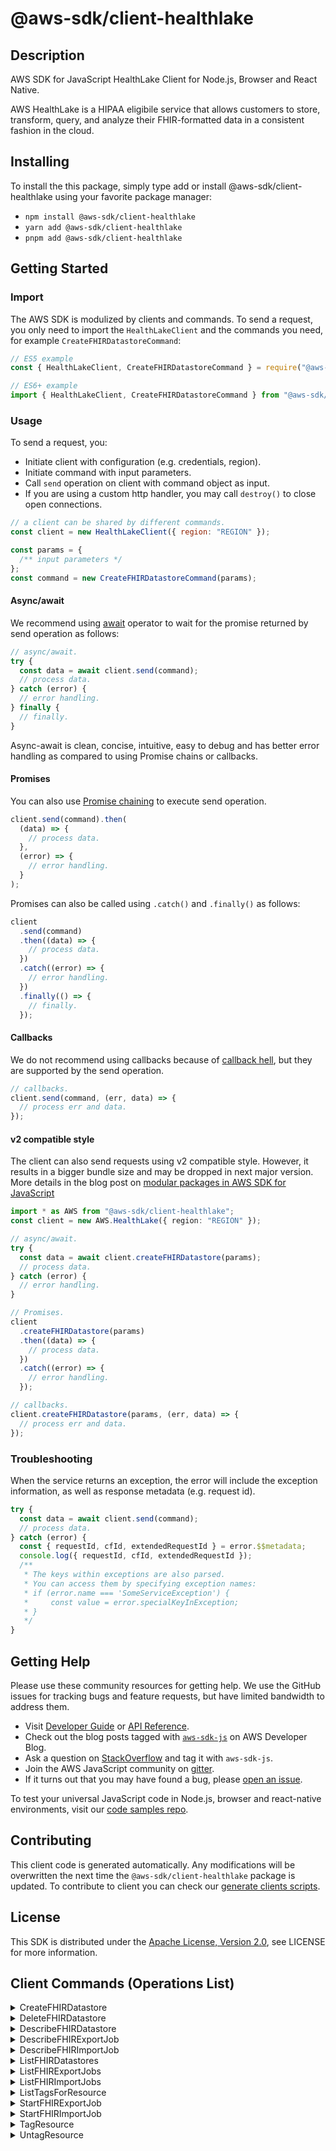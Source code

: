 <!-- generated file, do not edit directly -->

# @aws-sdk/client-healthlake

## Description

AWS SDK for JavaScript HealthLake Client for Node.js, Browser and React Native.

<p>AWS HealthLake is a HIPAA eligibile service that allows customers to store,
transform, query, and analyze their FHIR-formatted data in a consistent fashion in the cloud.</p>

## Installing

To install the this package, simply type add or install @aws-sdk/client-healthlake
using your favorite package manager:

- `npm install @aws-sdk/client-healthlake`
- `yarn add @aws-sdk/client-healthlake`
- `pnpm add @aws-sdk/client-healthlake`

## Getting Started

### Import

The AWS SDK is modulized by clients and commands.
To send a request, you only need to import the `HealthLakeClient` and
the commands you need, for example `CreateFHIRDatastoreCommand`:

```js
// ES5 example
const { HealthLakeClient, CreateFHIRDatastoreCommand } = require("@aws-sdk/client-healthlake");
```

```ts
// ES6+ example
import { HealthLakeClient, CreateFHIRDatastoreCommand } from "@aws-sdk/client-healthlake";
```

### Usage

To send a request, you:

- Initiate client with configuration (e.g. credentials, region).
- Initiate command with input parameters.
- Call `send` operation on client with command object as input.
- If you are using a custom http handler, you may call `destroy()` to close open connections.

```js
// a client can be shared by different commands.
const client = new HealthLakeClient({ region: "REGION" });

const params = {
  /** input parameters */
};
const command = new CreateFHIRDatastoreCommand(params);
```

#### Async/await

We recommend using [await](https://developer.mozilla.org/en-US/docs/Web/JavaScript/Reference/Operators/await)
operator to wait for the promise returned by send operation as follows:

```js
// async/await.
try {
  const data = await client.send(command);
  // process data.
} catch (error) {
  // error handling.
} finally {
  // finally.
}
```

Async-await is clean, concise, intuitive, easy to debug and has better error handling
as compared to using Promise chains or callbacks.

#### Promises

You can also use [Promise chaining](https://developer.mozilla.org/en-US/docs/Web/JavaScript/Guide/Using_promises#chaining)
to execute send operation.

```js
client.send(command).then(
  (data) => {
    // process data.
  },
  (error) => {
    // error handling.
  }
);
```

Promises can also be called using `.catch()` and `.finally()` as follows:

```js
client
  .send(command)
  .then((data) => {
    // process data.
  })
  .catch((error) => {
    // error handling.
  })
  .finally(() => {
    // finally.
  });
```

#### Callbacks

We do not recommend using callbacks because of [callback hell](http://callbackhell.com/),
but they are supported by the send operation.

```js
// callbacks.
client.send(command, (err, data) => {
  // process err and data.
});
```

#### v2 compatible style

The client can also send requests using v2 compatible style.
However, it results in a bigger bundle size and may be dropped in next major version. More details in the blog post
on [modular packages in AWS SDK for JavaScript](https://aws.amazon.com/blogs/developer/modular-packages-in-aws-sdk-for-javascript/)

```ts
import * as AWS from "@aws-sdk/client-healthlake";
const client = new AWS.HealthLake({ region: "REGION" });

// async/await.
try {
  const data = await client.createFHIRDatastore(params);
  // process data.
} catch (error) {
  // error handling.
}

// Promises.
client
  .createFHIRDatastore(params)
  .then((data) => {
    // process data.
  })
  .catch((error) => {
    // error handling.
  });

// callbacks.
client.createFHIRDatastore(params, (err, data) => {
  // process err and data.
});
```

### Troubleshooting

When the service returns an exception, the error will include the exception information,
as well as response metadata (e.g. request id).

```js
try {
  const data = await client.send(command);
  // process data.
} catch (error) {
  const { requestId, cfId, extendedRequestId } = error.$$metadata;
  console.log({ requestId, cfId, extendedRequestId });
  /**
   * The keys within exceptions are also parsed.
   * You can access them by specifying exception names:
   * if (error.name === 'SomeServiceException') {
   *     const value = error.specialKeyInException;
   * }
   */
}
```

## Getting Help

Please use these community resources for getting help.
We use the GitHub issues for tracking bugs and feature requests, but have limited bandwidth to address them.

- Visit [Developer Guide](https://docs.aws.amazon.com/sdk-for-javascript/v3/developer-guide/welcome.html)
  or [API Reference](https://docs.aws.amazon.com/AWSJavaScriptSDK/v3/latest/index.html).
- Check out the blog posts tagged with [`aws-sdk-js`](https://aws.amazon.com/blogs/developer/tag/aws-sdk-js/)
  on AWS Developer Blog.
- Ask a question on [StackOverflow](https://stackoverflow.com/questions/tagged/aws-sdk-js) and tag it with `aws-sdk-js`.
- Join the AWS JavaScript community on [gitter](https://gitter.im/aws/aws-sdk-js-v3).
- If it turns out that you may have found a bug, please [open an issue](https://github.com/aws/aws-sdk-js-v3/issues/new/choose).

To test your universal JavaScript code in Node.js, browser and react-native environments,
visit our [code samples repo](https://github.com/aws-samples/aws-sdk-js-tests).

## Contributing

This client code is generated automatically. Any modifications will be overwritten the next time the `@aws-sdk/client-healthlake` package is updated.
To contribute to client you can check our [generate clients scripts](https://github.com/aws/aws-sdk-js-v3/tree/main/scripts/generate-clients).

## License

This SDK is distributed under the
[Apache License, Version 2.0](http://www.apache.org/licenses/LICENSE-2.0),
see LICENSE for more information.

## Client Commands (Operations List)

<details>
<summary>
CreateFHIRDatastore
</summary>

[Command API Reference](https://docs.aws.amazon.com/AWSJavaScriptSDK/v3/latest/clients/client-healthlake/classes/createfhirdatastorecommand.html) / [Input](https://docs.aws.amazon.com/AWSJavaScriptSDK/v3/latest/clients/client-healthlake/interfaces/createfhirdatastorecommandinput.html) / [Output](https://docs.aws.amazon.com/AWSJavaScriptSDK/v3/latest/clients/client-healthlake/interfaces/createfhirdatastorecommandoutput.html)

</details>
<details>
<summary>
DeleteFHIRDatastore
</summary>

[Command API Reference](https://docs.aws.amazon.com/AWSJavaScriptSDK/v3/latest/clients/client-healthlake/classes/deletefhirdatastorecommand.html) / [Input](https://docs.aws.amazon.com/AWSJavaScriptSDK/v3/latest/clients/client-healthlake/interfaces/deletefhirdatastorecommandinput.html) / [Output](https://docs.aws.amazon.com/AWSJavaScriptSDK/v3/latest/clients/client-healthlake/interfaces/deletefhirdatastorecommandoutput.html)

</details>
<details>
<summary>
DescribeFHIRDatastore
</summary>

[Command API Reference](https://docs.aws.amazon.com/AWSJavaScriptSDK/v3/latest/clients/client-healthlake/classes/describefhirdatastorecommand.html) / [Input](https://docs.aws.amazon.com/AWSJavaScriptSDK/v3/latest/clients/client-healthlake/interfaces/describefhirdatastorecommandinput.html) / [Output](https://docs.aws.amazon.com/AWSJavaScriptSDK/v3/latest/clients/client-healthlake/interfaces/describefhirdatastorecommandoutput.html)

</details>
<details>
<summary>
DescribeFHIRExportJob
</summary>

[Command API Reference](https://docs.aws.amazon.com/AWSJavaScriptSDK/v3/latest/clients/client-healthlake/classes/describefhirexportjobcommand.html) / [Input](https://docs.aws.amazon.com/AWSJavaScriptSDK/v3/latest/clients/client-healthlake/interfaces/describefhirexportjobcommandinput.html) / [Output](https://docs.aws.amazon.com/AWSJavaScriptSDK/v3/latest/clients/client-healthlake/interfaces/describefhirexportjobcommandoutput.html)

</details>
<details>
<summary>
DescribeFHIRImportJob
</summary>

[Command API Reference](https://docs.aws.amazon.com/AWSJavaScriptSDK/v3/latest/clients/client-healthlake/classes/describefhirimportjobcommand.html) / [Input](https://docs.aws.amazon.com/AWSJavaScriptSDK/v3/latest/clients/client-healthlake/interfaces/describefhirimportjobcommandinput.html) / [Output](https://docs.aws.amazon.com/AWSJavaScriptSDK/v3/latest/clients/client-healthlake/interfaces/describefhirimportjobcommandoutput.html)

</details>
<details>
<summary>
ListFHIRDatastores
</summary>

[Command API Reference](https://docs.aws.amazon.com/AWSJavaScriptSDK/v3/latest/clients/client-healthlake/classes/listfhirdatastorescommand.html) / [Input](https://docs.aws.amazon.com/AWSJavaScriptSDK/v3/latest/clients/client-healthlake/interfaces/listfhirdatastorescommandinput.html) / [Output](https://docs.aws.amazon.com/AWSJavaScriptSDK/v3/latest/clients/client-healthlake/interfaces/listfhirdatastorescommandoutput.html)

</details>
<details>
<summary>
ListFHIRExportJobs
</summary>

[Command API Reference](https://docs.aws.amazon.com/AWSJavaScriptSDK/v3/latest/clients/client-healthlake/classes/listfhirexportjobscommand.html) / [Input](https://docs.aws.amazon.com/AWSJavaScriptSDK/v3/latest/clients/client-healthlake/interfaces/listfhirexportjobscommandinput.html) / [Output](https://docs.aws.amazon.com/AWSJavaScriptSDK/v3/latest/clients/client-healthlake/interfaces/listfhirexportjobscommandoutput.html)

</details>
<details>
<summary>
ListFHIRImportJobs
</summary>

[Command API Reference](https://docs.aws.amazon.com/AWSJavaScriptSDK/v3/latest/clients/client-healthlake/classes/listfhirimportjobscommand.html) / [Input](https://docs.aws.amazon.com/AWSJavaScriptSDK/v3/latest/clients/client-healthlake/interfaces/listfhirimportjobscommandinput.html) / [Output](https://docs.aws.amazon.com/AWSJavaScriptSDK/v3/latest/clients/client-healthlake/interfaces/listfhirimportjobscommandoutput.html)

</details>
<details>
<summary>
ListTagsForResource
</summary>

[Command API Reference](https://docs.aws.amazon.com/AWSJavaScriptSDK/v3/latest/clients/client-healthlake/classes/listtagsforresourcecommand.html) / [Input](https://docs.aws.amazon.com/AWSJavaScriptSDK/v3/latest/clients/client-healthlake/interfaces/listtagsforresourcecommandinput.html) / [Output](https://docs.aws.amazon.com/AWSJavaScriptSDK/v3/latest/clients/client-healthlake/interfaces/listtagsforresourcecommandoutput.html)

</details>
<details>
<summary>
StartFHIRExportJob
</summary>

[Command API Reference](https://docs.aws.amazon.com/AWSJavaScriptSDK/v3/latest/clients/client-healthlake/classes/startfhirexportjobcommand.html) / [Input](https://docs.aws.amazon.com/AWSJavaScriptSDK/v3/latest/clients/client-healthlake/interfaces/startfhirexportjobcommandinput.html) / [Output](https://docs.aws.amazon.com/AWSJavaScriptSDK/v3/latest/clients/client-healthlake/interfaces/startfhirexportjobcommandoutput.html)

</details>
<details>
<summary>
StartFHIRImportJob
</summary>

[Command API Reference](https://docs.aws.amazon.com/AWSJavaScriptSDK/v3/latest/clients/client-healthlake/classes/startfhirimportjobcommand.html) / [Input](https://docs.aws.amazon.com/AWSJavaScriptSDK/v3/latest/clients/client-healthlake/interfaces/startfhirimportjobcommandinput.html) / [Output](https://docs.aws.amazon.com/AWSJavaScriptSDK/v3/latest/clients/client-healthlake/interfaces/startfhirimportjobcommandoutput.html)

</details>
<details>
<summary>
TagResource
</summary>

[Command API Reference](https://docs.aws.amazon.com/AWSJavaScriptSDK/v3/latest/clients/client-healthlake/classes/tagresourcecommand.html) / [Input](https://docs.aws.amazon.com/AWSJavaScriptSDK/v3/latest/clients/client-healthlake/interfaces/tagresourcecommandinput.html) / [Output](https://docs.aws.amazon.com/AWSJavaScriptSDK/v3/latest/clients/client-healthlake/interfaces/tagresourcecommandoutput.html)

</details>
<details>
<summary>
UntagResource
</summary>

[Command API Reference](https://docs.aws.amazon.com/AWSJavaScriptSDK/v3/latest/clients/client-healthlake/classes/untagresourcecommand.html) / [Input](https://docs.aws.amazon.com/AWSJavaScriptSDK/v3/latest/clients/client-healthlake/interfaces/untagresourcecommandinput.html) / [Output](https://docs.aws.amazon.com/AWSJavaScriptSDK/v3/latest/clients/client-healthlake/interfaces/untagresourcecommandoutput.html)

</details>
